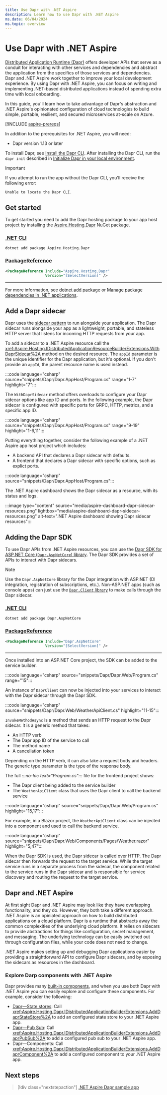 ```yaml
---
title: Use Dapr with .NET Aspire
description: Learn how to use Dapr with .NET Aspire
ms.date: 06/04/2024
ms.topic: overview
---
```


# Use Dapr with .NET Aspire

[Distributed Application Runtime (Dapr)](https://docs.dapr.io/) offers developer APIs that serve as a conduit for interacting with other services and dependencies and abstract the application from the specifics of those services and dependencies. Dapr and .NET Aspire work together to improve your local development experience. By using Dapr with .NET Aspire, you can focus on writing and implementing .NET-based distributed applications instead of spending extra time with local onboarding.  

In this guide, you'll learn how to take advantage of Dapr's abstraction and .NET Aspire's opinionated configuration of cloud technologies to build simple, portable, resilient, and secured microservices at-scale on Azure.

[!INCLUDE [aspire-prereqs](../includes/aspire-prereqs.md)]

In addition to the prerequisites for .NET Aspire, you will need:

- Dapr version 1.13 or later

To install Dapr, see [Install the Dapr CLI](https://docs.dapr.io/getting-started/install-dapr-cli/). After installing the Dapr CLI, run the `dapr init` described in [Initialize Dapr in your local environment](https://docs.dapr.io/getting-started/install-dapr-selfhost/).

> [!IMPORTANT]
> If you attempt to run the app without the Dapr CLI, you'll receive the following error:
>
> ```plaintext
> Unable to locate the Dapr CLI.
> ```

## Get started

To get started you need to add the Dapr hosting package to your app host project by installing the [Aspire.Hosting.Dapr](https://www.nuget.org/packages/Aspire.Hosting.Dapr) NuGet package.

### [.NET CLI](#tab/dotnet-cli)

```dotnetcli
dotnet add package Aspire.Hosting.Dapr
```

### [PackageReference](#tab/package-reference)

```xml
<PackageReference Include="Aspire.Hosting.Dapr"
                  Version="[SelectVersion]" />
```

---

For more information, see [dotnet add package](/dotnet/core/tools/dotnet-add-package) or [Manage package dependencies in .NET applications](/dotnet/core/tools/dependencies).

## Add a Dapr sidecar

Dapr uses the [sidecar pattern](https://docs.dapr.io/concepts/dapr-services/sidecar/) to run alongside your application. The Dapr sidecar runs alongside your app as a lightweight, portable, and stateless HTTP server that listens for incoming HTTP requests from your app.  

To add a sidecar to a .NET Aspire resource call the <xref:Aspire.Hosting.IDistributedApplicationResourceBuilderExtensions.WithDaprSidecar%2A> method on the desired resource. The `appId` parameter is the unique identifier for the Dapr application, but it's optional. If you don't provide an `appId`, the parent resource name is used instead.

:::code language="csharp" source="snippets/Dapr/Dapr.AppHost/Program.cs" range="1-7"  highlight="7":::

The `WithDaprSidecar` method offers overloads to configure your Dapr sidecar options like app ID and ports. In the following example, the Dapr sidecar is configured with specific ports for GRPC, HTTP, metrics, and a specific app ID.

:::code language="csharp" source="snippets/Dapr/Dapr.AppHost/Program.cs" range="9-19"  highlight="1-6,11":::

Putting everything together, consider the following example of a .NET Aspire app host project which includes:

- A backend API that declares a Dapr sidecar with defaults.
- A frontend that declares a Dapr sidecar with specific options, such as explict ports.

:::code language="csharp" source="snippets/Dapr/Dapr.AppHost/Program.cs":::

The .NET Aspire dashboard shows the Dapr sidecar as a resource, with its status and logs.

:::image type="content" source="media/aspire-dashboard-dapr-sidecar-resources.png" lightbox="media/aspire-dashboard-dapr-sidecar-resources.png" alt-text=".NET Aspire dashboard showing Dapr sidecar resources":::

## Adding the Dapr SDK

To use Dapr APIs from .NET Aspire resources, you can use the [Dapr SDK for ASP.NET Core (`Dapr.AspNetCore`) library](https://www.nuget.org/packages/Dapr.AspNetCore/). The Dapr SDK provides a set of APIs to interact with Dapr sidecars.

> [!NOTE]
> Use the `Dapr.AspNetCore` library for the Dapr integration with ASP.NET (DI integration, registration of subscriptions, etc.). Non-ASP.NET apps (such as console apps) can just use the [`Dapr.Client` library](https://www.nuget.org/packages/Dapr.Client) to make calls through the Dapr sidecar.

### [.NET CLI](#tab/dotnet-cli)

```dotnetcli
dotnet add package Dapr.AspNetCore
```

### [PackageReference](#tab/package-reference)

```xml
<PackageReference Include="Dapr.AspNetCore"
                  Version="[SelectVersion]" />
```

---

Once installed into an ASP.NET Core project, the SDK can be added to the service builder.

:::code language="csharp" source="snippets/Dapr/Dapr.Web/Program.cs" range="15":::

An instance of `DaprClient` can now be injected into your services to interact with the Dapr sidecar through the Dapr SDK.

:::code language="csharp" source="snippets/Dapr/Dapr.Web/WeatherApiClient.cs" highlight="11-15":::

`InvokeMethodAsync` is a method that sends an HTTP request to the Dapr sidecar. It is a generic method that takes:

- An HTTP verb
- The Dapr app ID of the service to call
- The method name
- A cancellation token

Depending on the HTTP verb, it can also take a request body and headers. The generic type parameter is the type of the response body.

The full _:::no-loc text="Program.cs":::_ file for the frontend project shows:

- The Dapr client being added to the service builder
- The `WeatherApiClient` class that uses the Dapr client to call the backend service

:::code language="csharp" source="snippets/Dapr/Dapr.Web/Program.cs" highlight="15,17":::

For example, in a Blazor project, the `WeatherApiClient` class can be injected into a component and used to call the backend service.

:::code language="csharp" source="snippets/Dapr/Dapr.Web/Components/Pages/Weather.razor" highlight="5,47":::

When the Dapr SDK is used, the Dapr sidecar is called over HTTP. The Dapr sidecar then forwards the request to the target service. While the target service runs in a separate process from the sidecar, the component related to the service runs in the Dapr sidecar and is responsible for service discovery and routing the request to the target service.

## Dapr and .NET Aspire

At first sight Dapr and .NET Aspire may look like they have overlapping functionality, and they do. However, they both take a different approach. .NET Aspire is an opiniated approach on how to build distributed applications on a cloud platform. Dapr is a runtime that abstracts away the common complexities of the underlying cloud platform. It relies on sidecars to provide abstractions for things like configuration, secret management, and messaging. The underlying technology can be easily switched out through configuration files, while your code does not need to change.

.NET Aspire makes setting up and debugging Dapr applications easier by providing a straightforward API to configure Dapr sidecars, and by exposing the sidecars as resources in the dashboard.

### Explore Darp components with .NET Aspire

Dapr provides many [built-in components](https://docs.dapr.io/concepts/components-concept), and when you use both Dapr with .NET Aspire you can easily explore and configure these components. For example, consider the following:

- [Dapr—State stores](https://docs.dapr.io/concepts/components-concept/#state-stores): Call <xref:Aspire.Hosting.Dapr.IDistributedApplicationBuilderExtensions.AddDaprStateStore%2A> to add an configured state store to your .NET Aspire app.
- [Dapr—Pub Sub](https://docs.dapr.io/concepts/components-concept/#pubsub-brokers): Call <xref:Aspire.Hosting.Dapr.IDistributedApplicationBuilderExtensions.AddDaprPubSub%2A> to add a configured pub sub to your .NET Aspire app.
- Dapr—Components: Call <xref:Aspire.Hosting.Dapr.IDistributedApplicationBuilderExtensions.AddDaprComponent%2A> to add a configured component to your .NET Aspire app.

## Next steps

> [!div class="nextstepaction"]
> [.NET Aspire Dapr sample app](/samples/dotnet/aspire-samples/aspire-dapr/)
